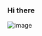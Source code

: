 ### Hi there 

![image](https://img.shields.io/badge/JavaScript-F7DF1E.svg?style=for-the-badge&logo=JavaScript&logoColor=black)
